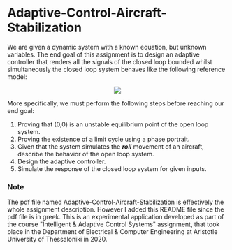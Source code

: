# Adaptive-Control-Aircraft-Stabilization
We are given a dynamic system with a known equation, but unknown variables. The end goal of this assignment is to design an adaptive controller that renders all the signals of the closed loop bounded whilst simultaneously the closed loop system behaves like the following reference model:
<p align="center">
<img src="https://render.githubusercontent.com/render/math?math=\varphi_{ref}(s)=\frac{1}{s^2 + 1,4s + 1}r(s)">
</p>
More specifically, we must perform the following steps before reaching our end goal:

1. Proving that (0,0) is an unstable equilibrium point of the open loop system.
2. Proving the existence of a limit cycle using a phase portrait.
3. Given that the system simulates the ***roll*** movement of an aircraft, describe the behavior of the open loop system.
4. Design the adaptive controller.
5. Simulate the response of the closed loop system for given inputs.

### Note
The pdf file named Adaptive-Control-Aircraft-Stabilization is effectively the whole assignment description. However I added this README file since the pdf file is in greek. This is an experimental application developed as part of the course "Intelligent & Adaptive Control Systems" assignment, that took place in the Department of Electrical & Computer Engineering at Aristotle University of Thessaloniki in 2020.
